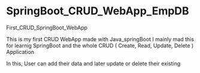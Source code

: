 # SpringBoot_CRUD_WebApp_EmpDB
First_CRUD_SpringBoot_WebApp

This is my first CRUD WebApp made with Java_springBoot
I mainly mad this for learnig SpringBoot and the whole CRUD ( Create, Read, Update, Delete ) Application

In this, User can add their data and later update or delete their existing
